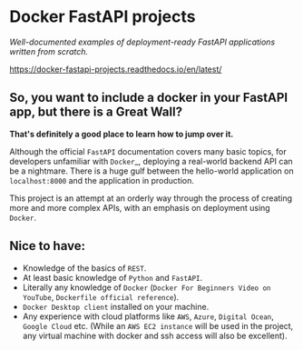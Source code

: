 # Docker FastAPI projects

_Well-documented examples of deployment-ready FastAPI applications written from scratch._

https://docker-fastapi-projects.readthedocs.io/en/latest/

## So, you want to include a docker in your FastAPI app, but there is a Great Wall?

**That's definitely a good place to learn how to jump over it.**

Although the official `FastAPI` documentation covers many basic topics, for developers unfamiliar with `Docker`\_, deploying a real-world backend API can be a nightmare. There is a huge gulf between the hello-world application on `localhost:8000` and the application in production.

This project is an attempt at an orderly way through the process of creating more and more complex APIs, with an emphasis on deployment using `Docker`.

## Nice to have:

- Knowledge of the basics of `REST`.
- At least basic knowledge of `Python` and `FastAPI`.
- Literally any knowledge of `Docker` (`Docker For Beginners Video on YouTube`, `Dockerfile official reference`).
- `Docker Desktop client` installed on your machine.
- Any experience with cloud platforms like `AWS`, `Azure`, `Digital Ocean`, `Google Cloud` etc. (While an `AWS EC2 instance` will be used in the project, any virtual machine with docker and ssh access will also be excellent).
